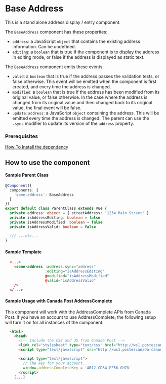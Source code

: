 # Base Address

This is a stand alone address display / entry component.

The `BaseAddress` component has these properties:

- `address`: a JavaScript `object` that contains the existing address information. Can be undefined.
- `editing`: a `boolean` that is true if the component is to display the address in editing mode, or false if the
address is displayed as static text.

The `BaseAddress` component emits these events:

- `valid`: a `boolean` that is true if the address passes the validation tests, or false otherwise. This event will be
emitted when the component is first created, and every time the address is changed.
- `modified`: a `boolean` that is true if the address has been modified from its original value, or false otherwise.
In the case where the address is changed from its original value and then changed back to its original value, the final
event will be false.
- `update:address`: a JavaScript `object` containing the address. This will be emitted every time the address is
changed. The parent can use the `.sync` modifier to update its version of the `address` property.


### Prerequisites

[How To Install the dependency](../install/README.md) 

 
## How to use the component

#### Sample Parent Class

```typescript
@Component({
  components: {
    'some-address': BaseAddress
  }
})
export default class ParentClass extends Vue {
  private address: object = { streetAddress: '1234 Main Street' }
  private isAddressEditing: boolean = false
  private isAddressModified: boolean = false
  private isAddressValid: boolean = false
  
  /// ...etc...
}
```

#### Sample Template

```html
  <...>
    <some-address :address.sync="address"
                  :editing="isAddressEditing"
                  @modified="isAddressModified"
                  @valid="isAddressValid"
    />
  </...>
```

#### Sample Usage with Canada Post AddressComplete

This component will work with the AddressComplete APIs from Canada Post. If you have an account to use
AddressComplete, the following setup will turn it on for all instances of the component.

```html
  <html>
    <head>
      <!-- Include the CSS and JS from Canada Post -->
      <link rel="stylesheet" type="text/css" href="http://ws1.postescanada-canadapost.ca/css/addresscomplete-2.00.min.css"/>
      <script type="text/javascript" src="http://ws1.postescanada-canadapost.ca/js/addresscomplete-2.00.min.js"></script>

      <script type="text/javascript">
        // The key for your account.
        window.addressCompleteKey = 'AB12-CD34-EF56-GH78'
      </script>
    [...]
```
